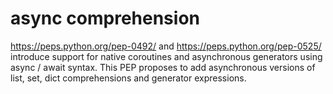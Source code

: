 # async comprehension
https://peps.python.org/pep-0492/ and https://peps.python.org/pep-0525/  introduce support for native coroutines and asynchronous generators using async / await syntax. This PEP proposes to add asynchronous versions of list, set, dict comprehensions and generator expressions.